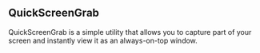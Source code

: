 QuickScreenGrab
---

QuickScreenGrab is a simple utility that allows you to capture part of your screen and instantly view it as an always-on-top window.
